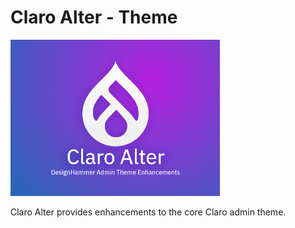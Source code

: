 # Claro Alter - Theme

<img src="claro_alter/screenshot.png" width="335" height="250">

Claro Alter provides enhancements to the core Claro admin theme.
